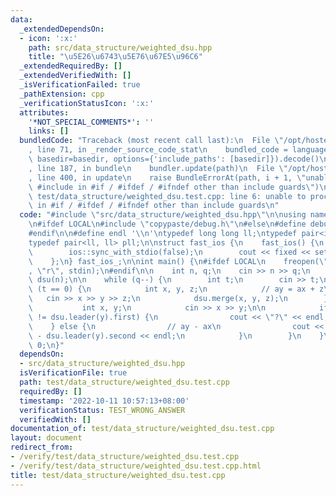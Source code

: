 ```yaml
---
data:
  _extendedDependsOn:
  - icon: ':x:'
    path: src/data_structure/weighted_dsu.hpp
    title: "\u5E26\u6743\u5E76\u67E5\u96C6"
  _extendedRequiredBy: []
  _extendedVerifiedWith: []
  _isVerificationFailed: true
  _pathExtension: cpp
  _verificationStatusIcon: ':x:'
  attributes:
    '*NOT_SPECIAL_COMMENTS*': ''
    links: []
  bundledCode: "Traceback (most recent call last):\n  File \"/opt/hostedtoolcache/Python/3.10.7/x64/lib/python3.10/site-packages/onlinejudge_verify/documentation/build.py\"\
    , line 71, in _render_source_code_stat\n    bundled_code = language.bundle(stat.path,\
    \ basedir=basedir, options={'include_paths': [basedir]}).decode()\n  File \"/opt/hostedtoolcache/Python/3.10.7/x64/lib/python3.10/site-packages/onlinejudge_verify/languages/cplusplus.py\"\
    , line 187, in bundle\n    bundler.update(path)\n  File \"/opt/hostedtoolcache/Python/3.10.7/x64/lib/python3.10/site-packages/onlinejudge_verify/languages/cplusplus_bundle.py\"\
    , line 400, in update\n    raise BundleErrorAt(path, i + 1, \"unable to process\
    \ #include in #if / #ifdef / #ifndef other than include guards\")\nonlinejudge_verify.languages.cplusplus_bundle.BundleErrorAt:\
    \ test/data_structure/weighted_dsu.test.cpp: line 6: unable to process #include\
    \ in #if / #ifdef / #ifndef other than include guards\n"
  code: "#include \"src/data_structure/weighted_dsu.hpp\"\n\nusing namespace std;\n\
    \n#ifdef LOCAL\n#include \"copypaste/debug.h\"\n#else\n#define debug(...) 42\n\
    #endif\n\n#define endl '\\n'\ntypedef long long ll;\ntypedef pair<int, int> pii;\n\
    typedef pair<ll, ll> pll;\n\nstruct fast_ios {\n    fast_ios() {\n        cin.tie(nullptr);\n\
    \        ios::sync_with_stdio(false);\n        cout << fixed << setprecision(10);\n\
    \    };\n} fast_ios_;\n\nint main() {\n#ifdef LOCAL\n    freopen(\"./data.in\"\
    , \"r\", stdin);\n#endif\n\n    int n, q;\n    cin >> n >> q;\n    WeightedDSU<int>\
    \ dsu(n);\n\n    while (q--) {\n        int t;\n        cin >> t;\n        if\
    \ (t == 0) {\n            int x, y, z;\n            // ay = ax + z\n         \
    \   cin >> x >> y >> z;\n            dsu.merge(x, y, z);\n        } else {\n \
    \           int x, y;\n            cin >> x >> y;\n\n            if (dsu.leader(x).first\
    \ != dsu.leader(y).first) {\n                cout << \"?\" << endl;\n        \
    \    } else {\n                // ay - ax\n                cout << dsu.leader(x).second\
    \ - dsu.leader(y).second << endl;\n            }\n        }\n    }\n    return\
    \ 0;\n}"
  dependsOn:
  - src/data_structure/weighted_dsu.hpp
  isVerificationFile: true
  path: test/data_structure/weighted_dsu.test.cpp
  requiredBy: []
  timestamp: '2022-10-11 10:57:13+08:00'
  verificationStatus: TEST_WRONG_ANSWER
  verifiedWith: []
documentation_of: test/data_structure/weighted_dsu.test.cpp
layout: document
redirect_from:
- /verify/test/data_structure/weighted_dsu.test.cpp
- /verify/test/data_structure/weighted_dsu.test.cpp.html
title: test/data_structure/weighted_dsu.test.cpp
---
```


